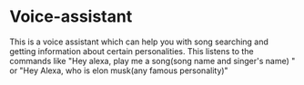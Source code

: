 # Voice-assistant

This is a voice assistant which can help you with song searching and getting information about certain personalities. 
This listens to the commands like "Hey alexa, play me a song(song name and singer's name) " or "Hey Alexa, who is elon musk(any famous personality)"
